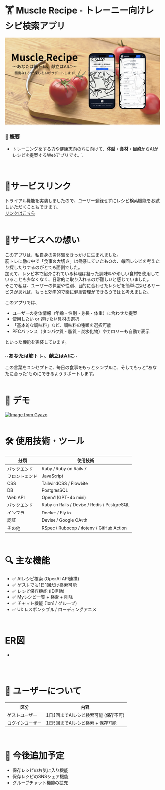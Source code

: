 # 🏋️ Muscle Recipe - トレーニー向けレシピ検索アプリ

![検索フォームの操作デモ](public/images/Muscle-Recipe.png)
### 📌 概要

* トレーニングをする方や健康志向の方に向けて、**体型・食材・目的**からAIがレシピを提案するWebアプリです。\
<br/>

# 📱サービスリンク
トライアル機能を実装しましたので、ユーザー登録せずにレシピ検索機能をお試しいただくこともできます。\
[リンクはこちら](https://www.muscle-recipe.com)\
<br/>

# 💪サービスへの想い
このアプリは、私自身の実体験をきっかけに生まれました。\
筋トレに励む中で「食事の大切さ」は痛感していたものの、毎回レシピを考えたり探したりするのがとても面倒でした。\
加えて、レシピ本で紹介されている料理は凝った調味料や珍しい食材を使用していることも少なくなく、日常的に取り入れるのが難しいと感じていました。\
そこで私は、ユーザーの体型や性別、目的に合わせたレシピを簡単に探せるサービスがあれば、もっと効率的で楽に健康管理ができるのではと考えました。

このアプリでは、
  - ユーザーの身体情報（年齢・性別・身長・体重）に合わせた提案
  - 使用したい or 避けたい具材の選択
  - 「基本的な調味料」など、調味料の種類を選択可能
  - PFCバランス（タンパク質・脂質・炭水化物）やカロリーも自動で表示
  
といった機能を実装しています。

### **~あなたは筋トレ、献立はAIに~**

この言葉をコンセプトに、毎日の食事をもっとシンプルに、そしてもっと“あなたに合った”ものにできるようサポートします。\
<br/>

# 🎥 デモ

[![Image from Gyazo](https://i.gyazo.com/bcefc44580282c7fbf931addbee51ef9.gif)](https://gyazo.com/bcefc44580282c7fbf931addbee51ef9)\
<br/>

# 🛠 使用技術・ツール

| 分類      | 使用技術                                             |
| ------- | ------------------------------------------------ |
| バックエンド  | Ruby / Ruby on Rails 7 |
| フロントエンド | JavaScript |
| CSS           | TailwindCSS / Flowbite |
| DB            | PostgresSQL |
| Web API       | OpenAI(GPT-4o mini) |
| バックエンド    | Ruby on Rails / Devise / Redis / PostgreSQL    |
| インフラ      | Docker / Fly.io  |
| 認証          | Devise / Google OAuth |
| その他        | RSpec / Rubocop / dotenv / GitHub Action |\
<br/>

# 🔍 主な機能

- ✅ AIレシピ検索 (OpenAI API連携)
- ✅ ゲストでも1日1回だけ検索可能
- ✅ レシピ保存機能 (ID連動)
- ✅ Myレシピ一覧 + 検索 + 削除
- ✅ チャット機能 (1on1 / グループ)
- ✅ UI: レスポンシブル / ローディングアニメ  
<br/>

# ER図
-
\
<br/>

# 👤 ユーザーについて

| 区分       | 内容                  |
| -------- | ------------------- |
| ゲストユーザー  | 1日1回までAIレシピ検索可能 (保存不可) |
| ログインユーザー | 1日5回までAIレシピ検索 + 保存可能     |  
<br/>

# 🌱 今後追加予定

- 保存レシピのお気に入り機能
- 保存レシピのSNSシェア機能
- グループチャット機能の拡充
